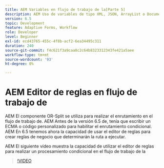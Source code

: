 ```yaml
---
title: AEM Variables en flujo de trabajo de la[Parte 5]
description: AEM Uso de variables de tipo XML, JSON, ArrayList o Document en un flujo de trabajo de
version: 6.5
topic: Development
feature: Adaptive Forms, Workflow
role: Developer
level: Beginner
exl-id: ecd43765-455c-4f8b-acf2-6ea34495c311
duration: 240
source-git-commit: f4c621f3a9caa8c2c64b8323312343fe421a5aee
workflow-type: tm+mt
source-wordcount: '93'
ht-degree: 0%

---
```


# AEM Editor de reglas en flujo de trabajo de

AEM El componente OR-Split se utiliza para realizar el enrutamiento en el flujo de trabajo de. AEM Antes de la versión 6.5 de, tenía que escribir un ECMA o código personalizado para habilitar el enrutamiento condicional. AEM En 6.5 tenemos ahora la capacidad de usar el editor de reglas para crear reglas de negocio que determinarán la ruta a ejecutar.

AEM El siguiente vídeo muestra la capacidad de utilizar el editor de reglas para realizar un procesamiento condicional en el flujo de trabajo de la

>[!VIDEO](https://video.tv.adobe.com/v/26362?quality=12&learn=on)


